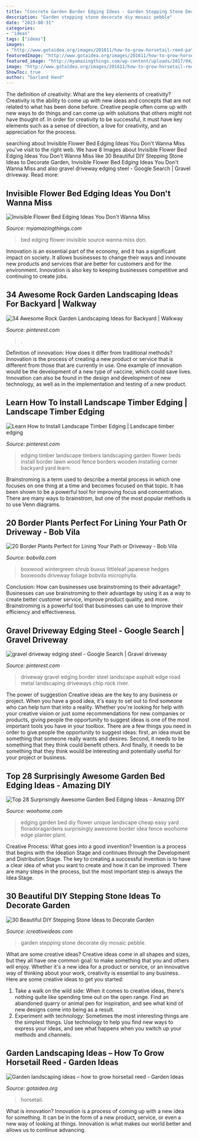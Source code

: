 ```yaml
---
title: "Concrete Garden Border Edging Ideas - Garden Stepping Stone Decorate Diy Mosaic Pebble"
description: "Garden stepping stone decorate diy mosaic pebble"
date: "2023-08-31"
categories:
- "ideas"
tags: ["ideas"]
images:
- "http://www.gotaidea.org/images/201611/how-to-grow-horsetail-reed-patio-design-wood-deck-gravel.jpg"
featuredImage: "http://www.gotaidea.org/images/201611/how-to-grow-horsetail-reed-patio-design-wood-deck-gravel.jpg"
featured_image: "http://myamazingthings.com/wp-content/uploads/2017/04/gravel-1024x682.jpg"
image: "http://www.gotaidea.org/images/201611/how-to-grow-horsetail-reed-patio-design-wood-deck-gravel.jpg"
ShowToc: true
author: "Garland Hand"
---
```



The definition of creativity: What are the key elements of creativity?
Creativity is the ability to come up with new ideas and concepts that are not related to what has been done before. Creative people often come up with new ways to do things and can come up with solutions that others might not have thought of. In order for creativity to be successful, it must have key elements such as a sense of direction, a love for creativity, and an appreciation for the process.

	

		
searching about Invisible Flower Bed Edging Ideas You Don&#039;t Wanna Miss you've visit to the right web. We have 8 Images about Invisible Flower Bed Edging Ideas You Don&#039;t Wanna Miss like 30 Beautiful DIY Stepping Stone Ideas to Decorate Garden, Invisible Flower Bed Edging Ideas You Don&#039;t Wanna Miss and also gravel driveway edging steel - Google Search | Gravel driveway. Read more:
		
    
## Invisible Flower Bed Edging Ideas You Don&#039;t Wanna Miss

<img loading=lazy src="http://myamazingthings.com/wp-content/uploads/2017/04/gravel-1024x682.jpg" onerror="this.onerror=null;this.src='https://tse2.mm.bing.net/th?id=OIP.Lvh8CMZPlrFskGYr7hpo0wHaE7&amp;pid=15.1';" alt="Invisible Flower Bed Edging Ideas You Don&#039;t Wanna Miss">

_Source: myamazingthings.com_

>bed edging flower invisible source wanna miss don. 

	

Innovation is an essential part of the economy, and it has a significant impact on society. It allows businesses to change their ways and innovate new products and services that are better for customers and for the environment. Innovation is also key to keeping businesses competitive and continuing to create jobs.

    
## 34 Awesome Rock Garden Landscaping Ideas For Backyard | Walkway

<img loading=lazy src="https://i.pinimg.com/736x/81/3f/e5/813fe5338cddb72f8919e936b6aec23e.jpg" onerror="this.onerror=null;this.src='https://tse3.mm.bing.net/th?id=OIP.UmSQe1Vcg0DUSLYUPiy4mQHaJ-&amp;pid=15.1';" alt="34 Awesome Rock Garden Landscaping Ideas for Backyard | Walkway">

_Source: pinterest.com_

>. 

	

Definition of innovation: How does it differ from traditional methods?
Innovation is the process of creating a new product or service that is different from those that are currently in use. One example of innovation would be the development of a new type of vaccine, which could save lives. Innovation can also be found in the design and development of new technology, as well as in the implementation and testing of a new product.

    
## Learn How To Install Landscape Timber Edging | Landscape Timber Edging

<img loading=lazy src="https://i.pinimg.com/736x/de/00/46/de0046ec88bf415f144e07db3da56266--landscape-timbers-landscape-timber-edging.jpg" onerror="this.onerror=null;this.src='https://tse2.mm.bing.net/th?id=OIP.ZfEVi1wwB31_NOG2BA76WwHaMW&amp;pid=15.1';" alt="Learn How to Install Landscape Timber Edging | Landscape timber edging">

_Source: pinterest.com_

>edging timber landscape timbers landscaping garden flower beds install border lawn wood fence borders wooden installing corner backyard yard learn. 

	

Brainstroming is a term used to describe a mental process in which one focuses on one thing at a time and becomes focused on that topic. It has been shown to be a powerful tool for improving focus and concentration. There are many ways to brainstrom, but one of the most popular methods is to use Venn diagrams.

    
## 20 Border Plants Perfect For Lining Your Path Or Driveway - Bob Vila

<img loading=lazy src="https://empire-s3-production.bobvila.com/slides/37728/original/Border_Plants_Winter_Boxwood.jpg?1590867936" onerror="this.onerror=null;this.src='https://tse3.mm.bing.net/th?id=OIP.vXISnSesi598mCi_6FRAegHaJ4&amp;pid=15.1';" alt="20 Border Plants Perfect for Lining Your Path or Driveway - Bob Vila">

_Source: bobvila.com_

>boxwood wintergreen shrub buxus littleleaf japanese hedges boxwoods driveway foliage bobvila microphylla. 

	

Conclusion: How can businesses use brainstroming to their advantage?
Businesses can use brainstroming to their advantage by using it as a way to create better customer service, improve product quality, and more. Brainstroming is a powerful tool that businesses can use to improve their efficiency and effectiveness.

    
## Gravel Driveway Edging Steel - Google Search | Gravel Driveway

<img loading=lazy src="https://i.pinimg.com/736x/5c/7c/ca/5c7ccac41ec8dc0dbf8dc7f05d38a1b4.jpg" onerror="this.onerror=null;this.src='https://tse1.mm.bing.net/th?id=OIP.SxWjlAyv2ZIlb3N4TsTVagHaLH&amp;pid=15.1';" alt="gravel driveway edging steel - Google Search | Gravel driveway">

_Source: pinterest.com_

>driveway gravel edging border steel landscape asphalt edge road metal landscaping driveways chip rock river. 

	

The power of suggestion
Creative ideas are the key to any business or project. When you have a good idea, it's easy to set out to find someone who can help turn that into a reality. Whether you're looking for help with your creative vision or just some recommendations for new companies or products, giving people the opportunity to suggest ideas is one of the most important tools you have in your toolbox.
There are a few things you need in order to give people the opportunity to suggest ideas: first, an idea must be something that someone really wants and desires. Second, it needs to be something that they think could benefit others. And finally, it needs to be something that they think would be interesting and potentially useful for your project or business.

    
## Top 28 Surprisingly Awesome Garden Bed Edging Ideas - Amazing DIY

<img loading=lazy src="http://www.woohome.com/wp-content/uploads/2015/04/Garden-Bed-Edging-Ideas-Woohome-9.jpg" onerror="this.onerror=null;this.src='https://tse2.mm.bing.net/th?id=OIP.ZOh7CgjxsoscpZAmf7Ig3gHaLH&amp;pid=15.1';" alt="Top 28 Surprisingly Awesome Garden Bed Edging Ideas - Amazing DIY">

_Source: woohome.com_

>edging garden bed diy flower unique landscape cheap easy yard floradoragardens surprisingly awesome border idea fence woohome edge planter plant. 

	

Creative Process: What goes into a good invention?
Invention is a process that begins with the Ideation Stage and continues through the Development and Distribution Stage. The key to creating a successful invention is to have a clear idea of what you want to create and how it can be improved. There are many steps in the process, but the most important step is always the Idea Stage.

    
## 30 Beautiful DIY Stepping Stone Ideas To Decorate Garden

<img loading=lazy src="https://www.icreativeideas.com/wp-content/uploads/2014/04/30BeautifulDIYSteppingStoneIdeastoDecorateYourGarden1.jpg" onerror="this.onerror=null;this.src='https://tse1.mm.bing.net/th?id=OIP.WCyNgcgusMsi35RbYqbaAgHaJ4&amp;pid=15.1';" alt="30 Beautiful DIY Stepping Stone Ideas to Decorate Garden">

_Source: icreativeideas.com_

>garden stepping stone decorate diy mosaic pebble. 

	

What are some creative ideas?
Creative ideas come in all shapes and sizes, but they all have one common goal: to make something that you and others will enjoy. Whether it's a new idea for a product or service, or an innovative way of thinking about your work, creativity is essential to any business. Here are some creative ideas to get you started: 
1. Take a walk on the wild side: When it comes to creative ideas, there's nothing quite like spending time out on the open range. Find an abandoned quarry or animal pen for inspiration, and see what kind of new designs come into being as a result. 
2. Experiment with technology: Sometimes the most interesting things are the simplest things. Use technology to help you find new ways to express your ideas, and see what happens when you switch up your methods and channels. 

    
## Garden Landscaping Ideas – How To Grow Horsetail Reed - Garden Ideas

<img loading=lazy src="http://www.gotaidea.org/images/201611/how-to-grow-horsetail-reed-patio-design-wood-deck-gravel.jpg" onerror="this.onerror=null;this.src='https://tse2.mm.bing.net/th?id=OIP.iVk_AFzR-2R1enVgaEmbMQHaLK&amp;pid=15.1';" alt="Garden landscaping ideas – how to grow horsetail reed - Garden Ideas">

_Source: gotaidea.org_

>horsetail. 

	

What is innovation?
Innovation is a process of coming up with a new idea for something. It can be in the form of a new product, service, or even a new way of looking at things. Innovation is what makes our world better and allows us to continue advancing.

